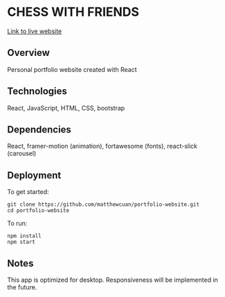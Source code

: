 # CHESS WITH FRIENDS

[Link to live website](https://matthew-cuan.com/)

## Overview

Personal portfolio website created with React

## Technologies

React, JavaScript, HTML, CSS, bootstrap

## Dependencies

React, framer-motion (animation), fortawesome (fonts), react-slick (carousel)

## Deployment

To get started:

```
git clone https://github.com/matthewcuan/portfolio-website.git
cd portfolio-website
```

To run:

```
npm install
npm start
```

## Notes

This app is optimized for desktop. Responsiveness will be implemented in the future.